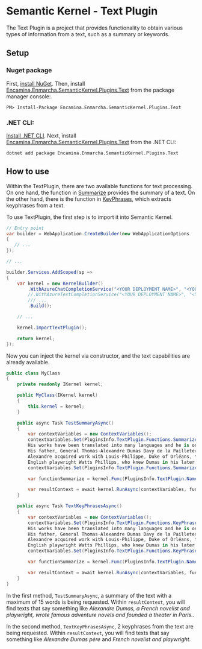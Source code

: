 # Semantic Kernel - Text Plugin

The Text Plugin is a project that provides functionality to obtain various types of information from a text, such as a summary or keywords.

## Setup

### Nuget package

First, [install NuGet](http://docs.nuget.org/docs/start-here/installing-nuget). Then, install [Encamina.Enmarcha.SemanticKernel.Plugins.Text](https://www.nuget.org/packages/Encamina.Enmarcha.SemanticKernel.Plugins.Text) from the package manager console:

    PM> Install-Package Encamina.Enmarcha.SemanticKernel.Plugins.Text

### .NET CLI:

[Install .NET CLI](https://learn.microsoft.com/en-us/dotnet/core/tools/). Next, install [Encamina.Enmarcha.SemanticKernel.Plugins.Text](https://www.nuget.org/packages/Encamina.Enmarcha.SemanticKernel.Plugins.Text) from the .NET CLI:

    dotnet add package Encamina.Enmarcha.SemanticKernel.Plugins.Text

## How to use

Within the TextPlugin, there are two available functions for text processing. On one hand, the function in [Summarize](./Plugins/TextPlugin/Summarize/skprompt.txt) provides the summary of a text. On the other hand, there is the function in [KeyPhrases](./Plugins/TextPlugin/KeyPhrases/skprompt.txt), which extracts keyphrases from a text.

To use TextPlugin, the first step is to import it into Semantic Kernel.

```csharp
// Entry point
var builder = WebApplication.CreateBuilder(new WebApplicationOptions
{
   // ...
});

// ... 

builder.Services.AddScoped(sp =>
{
    var kernel = new KernelBuilder()
        .WithAzureChatCompletionService("<YOUR DEPLOYMENT NAME>", "<YOUR AZURE ENDPOINT>", "<YOUR API KEY>", alsoAsTextCompletion: true)
        //.WithAzureTextCompletionService("<YOUR DEPLOYMENT NAME>", "<YOUR AZURE ENDPOINT>", "<YOUR API KEY>")
        /// ...
        .Build();

    // ...

    kernel.ImportTextPlugin();

    return kernel;
});
```

Now you can inject the kernel via constructor, and the text capabilities are already available.

```csharp
public class MyClass
{
    private readonly IKernel kernel;

    public MyClass(IKernel kernel)
    {
        this.kernel = kernel;
    }

    public async Task TestSummaryAsync()
    {
        var contextVariables = new ContextVariables();
        contextVariables.Set(PluginsInfo.TextPlugin.Functions.Summarize.Parameters.Input, @"Alexandre Dumas born Dumas Davy de la Pailleterie, 24 July 1802 – 5 December 1870), also known as Alexandre Dumas père, was a French novelist and playwright.
        His works have been translated into many languages and he is one of the most widely read French authors. Many of his historical novels of adventure were originally published as serials, including The Count of Monte Cristo, The Three Musketeers, Twenty Years After and The Vicomte of Bragelonne: Ten Years Later. Since the early 20th century, his novels have been adapted into nearly 200 films. Prolific in several genres, Dumas began his career by writing plays, which were successfully produced from the first. He wrote numerous magazine articles and travel books; his published works totalled 100,000 pages. In the 1840s, Dumas founded the Théâtre Historique in Paris.
        His father, General Thomas-Alexandre Dumas Davy de la Pailleterie, was born in the French colony of Saint-Domingue (present-day Haiti) to Alexandre Antoine Davy de la Pailleterie, a French nobleman, and Marie-Cessette Dumas, an African slave. At age 14, Thomas-Alexandre was taken by his father to France, where he was educated in a military academy and entered the military for what became an illustrious career.
        Alexandre acquired work with Louis-Philippe, Duke of Orléans, then as a writer, a career which led to early success. Decades later, after the election of Louis-Napoléon Bonaparte in 1851, Dumas fell from favour and left France for Belgium, where he stayed for several years. He moved to Russia for a few years and then to Italy. In 1861, he founded and published the newspaper L'Indépendent, which supported Italian unification. He returned to Paris in 1864.
        English playwright Watts Phillips, who knew Dumas in his later life, described him as ""the most generous, large-hearted being in the world. He also was the most delightfully amusing and egotistical creature on the face of the earth. His tongue was like a windmill – once set in motion, you never knew when he would stop, especially if the theme was himself.""");
        contextVariables.Set(PluginsInfo.TextPlugin.Functions.Summarize.Parameters.MaxWordsCount, "15");

        var functionSummarize = kernel.Func(PluginsInfo.TextPlugin.Name, PluginsInfo.TextPlugin.Functions.Summarize.Name);

        var resultContext = await kernel.RunAsync(contextVariables, functionSummarize);
    }

    public async Task TextKeyPhrasesAsync()
    {
        var contextVariables = new ContextVariables();
        contextVariables.Set(PluginsInfo.TextPlugin.Functions.KeyPhrases.Parameters.Input, @"Alexandre Dumas born Dumas Davy de la Pailleterie, 24 July 1802 – 5 December 1870), also known as Alexandre Dumas père, was a French novelist and playwright.
        His works have been translated into many languages and he is one of the most widely read French authors. Many of his historical novels of adventure were originally published as serials, including The Count of Monte Cristo, The Three Musketeers, Twenty Years After and The Vicomte of Bragelonne: Ten Years Later. Since the early 20th century, his novels have been adapted into nearly 200 films. Prolific in several genres, Dumas began his career by writing plays, which were successfully produced from the first. He wrote numerous magazine articles and travel books; his published works totalled 100,000 pages. In the 1840s, Dumas founded the Théâtre Historique in Paris.
        His father, General Thomas-Alexandre Dumas Davy de la Pailleterie, was born in the French colony of Saint-Domingue (present-day Haiti) to Alexandre Antoine Davy de la Pailleterie, a French nobleman, and Marie-Cessette Dumas, an African slave. At age 14, Thomas-Alexandre was taken by his father to France, where he was educated in a military academy and entered the military for what became an illustrious career.
        Alexandre acquired work with Louis-Philippe, Duke of Orléans, then as a writer, a career which led to early success. Decades later, after the election of Louis-Napoléon Bonaparte in 1851, Dumas fell from favour and left France for Belgium, where he stayed for several years. He moved to Russia for a few years and then to Italy. In 1861, he founded and published the newspaper L'Indépendent, which supported Italian unification. He returned to Paris in 1864.
        English playwright Watts Phillips, who knew Dumas in his later life, described him as ""the most generous, large-hearted being in the world. He also was the most delightfully amusing and egotistical creature on the face of the earth. His tongue was like a windmill – once set in motion, you never knew when he would stop, especially if the theme was himself.""");
        contextVariables.Set(PluginsInfo.TextPlugin.Functions.KeyPhrases.Parameters.TopKeyphrases, "2");

        var functionSummarize = kernel.Func(PluginsInfo.TextPlugin.Name, PluginsInfo.TextPlugin.Functions.KeyPhrases.Name);

        var resultContext = await kernel.RunAsync(contextVariables, functionSummarize);
    }
}
```

In the first method, `TestSummaryAsync`, a summary of the text with a maximum of 15 words is being requested. Within `resultContext`, you will find texts that say something like _Alexandre Dumas, a French novelist and playwright, wrote famous adventure novels and founded a theater in Paris._.

In the second method, `TextKeyPhrasesAsync`, 2 keyphrases from the text are being requested. Within `resultContext`, you will find texts that say something like _Alexandre Dumas père_ and _French novelist and playwright_.
